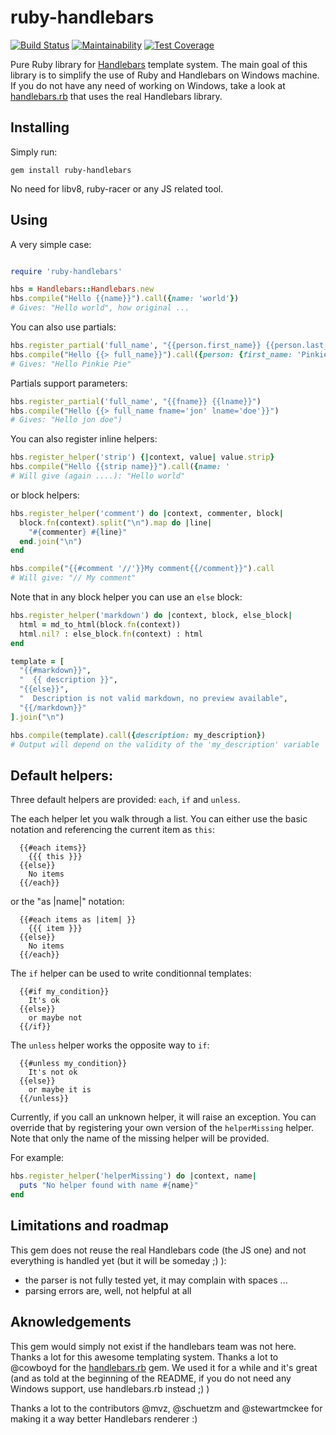 ruby-handlebars
===============

[![Build Status](https://travis-ci.org/SmartBear/ruby-handlebars.svg?branch=master)](https://travis-ci.org/SmartBear/ruby-handlebars)
[![Maintainability](https://api.codeclimate.com/v1/badges/22dbe81de487cb27097c/maintainability)](https://codeclimate.com/github/SmartBear/ruby-handlebars/maintainability)
[![Test Coverage](https://api.codeclimate.com/v1/badges/22dbe81de487cb27097c/test_coverage)](https://codeclimate.com/github/SmartBear/ruby-handlebars/test_coverage)

Pure Ruby library for [Handlebars](http://handlebarsjs.com/) template system.
The main goal of this library is to simplify the use of Ruby and Handlebars on Windows machine. If you do not have any need of working on Windows, take a look at [handlebars.rb](https://github.com/cowboyd/handlebars.rb) that uses the real Handlebars library.

Installing
----------

Simply run:

```shell
gem install ruby-handlebars
```

No need for libv8, ruby-racer or any JS related tool.

Using
-----

A very simple case:

```ruby

require 'ruby-handlebars'

hbs = Handlebars::Handlebars.new
hbs.compile("Hello {{name}}").call({name: 'world'})
# Gives: "Hello world", how original ...
```

You can also use partials:

```ruby
hbs.register_partial('full_name', "{{person.first_name}} {{person.last_name}}")
hbs.compile("Hello {{> full_name}}").call({person: {first_name: 'Pinkie', last_name: 'Pie'}})
# Gives: "Hello Pinkie Pie"
```

Partials support parameters:
```ruby
hbs.register_partial('full_name', "{{fname}} {{lname}}")
hbs.compile("Hello {{> full_name fname='jon' lname='doe'}}")
# Gives: "Hello jon doe")
```

You can also register inline helpers:

```ruby
hbs.register_helper('strip') {|context, value| value.strip}
hbs.compile("Hello {{strip name}}").call({name: '                       world     '})
# Will give (again ....): "Hello world"
```

or block helpers:

```ruby
hbs.register_helper('comment') do |context, commenter, block|
  block.fn(context).split("\n").map do |line|
    "#{commenter} #{line}"
  end.join("\n")
end

hbs.compile("{{#comment '//'}}My comment{{/comment}}").call
# Will give: "// My comment"
```

Note that in any block helper you can use an ``else`` block:

```ruby
hbs.register_helper('markdown') do |context, block, else_block|
  html = md_to_html(block.fn(context))
  html.nil? : else_block.fn(context) : html
end

template = [
  "{{#markdown}}",
  "  {{ description }}",
  "{{else}}",
  "  Description is not valid markdown, no preview available",
  "{{/markdown}}"
].join("\n")

hbs.compile(template).call({description: my_description})
# Output will depend on the validity of the 'my_description' variable
```

Default helpers:
----------------

Three default helpers are provided: ``each``, ``if`` and ``unless``.

The each helper let you walk through a list. You can either use the basic notation and referencing the current item as ``this``:

```
  {{#each items}}
    {{{ this }}}
  {{else}}
    No items
  {{/each}}
```

or the "as |name|" notation:

```
  {{#each items as |item| }}
    {{{ item }}}
  {{else}}
    No items
  {{/each}}
```

The ``if`` helper can be used to write conditionnal templates:

```
  {{#if my_condition}}
    It's ok
  {{else}}
    or maybe not
  {{/if}}
```

The ``unless`` helper works the opposite way to ``if``:

```
  {{#unless my_condition}}
    It's not ok
  {{else}}
    or maybe it is
  {{/unless}}
```

Currently, if you call an unknown helper, it will raise an exception. You can override that by registering your own version of the ``helperMissing`` helper. Note that only the name of the missing helper will be provided.

For example:

```ruby
hbs.register_helper('helperMissing') do |context, name|
  puts "No helper found with name #{name}"
end
```

Limitations and roadmap
-----------------------

This gem does not reuse the real Handlebars code (the JS one) and not everything is handled yet (but it will be someday ;) ):

 - the parser is not fully tested yet, it may complain with spaces ...
 - parsing errors are, well, not helpful at all

Aknowledgements
---------------

This gem would simply not exist if the handlebars team was not here. Thanks a lot for this awesome templating system.
Thanks a lot to @cowboyd for the [handlebars.rb](https://github.com/cowboyd/handlebars.rb) gem. We used it for a while and it's great (and as told at the beginning of the README, if you do not need any Windows support, use handlebars.rb instead ;) )

Thanks a lot to the contributors @mvz, @schuetzm and @stewartmckee for making it a way better Handlebars renderer :)
